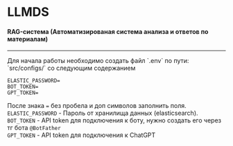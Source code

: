 # LLMDS
<h4>RAG-система (Автоматизированая система анализа и ответов по материалам)</h4>
<hr>
Для начала работы необходимо создать файл `.env` по пути: `src/configs/` со следующим содержанием

<code>ELASTIC_PASSWORD=</code><br />
<code>BOT_TOKEN=</code><br />
<code>GPT_TOKEN=</code><br />

После знака `=` без пробела и доп символов заполнить поля.<br>
`ELASTIC_PASSWORD` - Пароль от хранилища данных (elasticsearch).<br>
`BOT_TOKEN` - API token для подключения к боту, нужно создать его через тг бота `@BotFather`<br>
`GPT_TOKEN` - API token для подключения к ChatGPT<br>